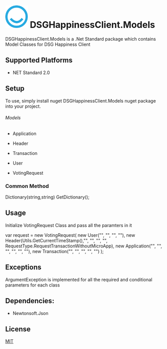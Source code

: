 ﻿# <img src="https://github.com/mudassir93/DSGHappinessClient/blob/main/DSGHappinessClient.Models/icon.png" width="71" height="71"/> DSGHappinessClient.Models

DSGHappinessClient.Models is a .Net Standard package which contains Model Classes for DSG Happiness Client

## Supported Platforms

* NET Standard 2.0

## Setup

To use, simply install nuget DSGHappinessClient.Models nuget package into your project. 

###### Models

- Application

- Header

- Transaction

- User

- VotingRequest

### Common Method

Dictionary(string,string) GetDictionary();
 

## Usage

Initialize VotingRequest Class and pass all the paramters in it

var request = new VotingRequest(
                  new User("", "", "", ""),
                  new Header(Utils.GetCurrentTimeStamp(),"", "", "", "", RequestType.RequestTransactionWithoutMicroApp),
                  new Application("", "", "", "", "", ""),
                  new Transaction("", "", "", "", "")
                );

## Exceptions

ArgumentException is implemented for all the required and conditional parameters for each class

## Dependencies:

* Newtonsoft.Json 

## License
[MIT](https://licenses.nuget.org/MIT)
